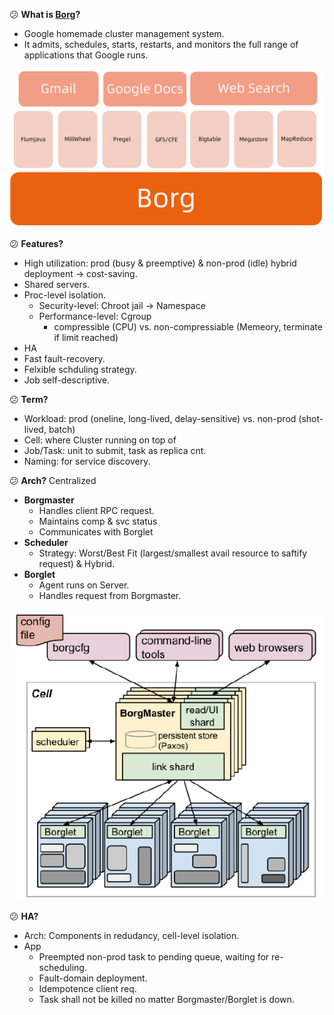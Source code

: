 :confused: **What is [Borg](https://storage.googleapis.com/pub-tools-public-publication-data/pdf/43438.pdf)?**

- Google homemade cluster management system. 
- It admits, schedules, starts, restarts, and monitors the full range of applications that Google runs.



<img src="./Borg.assets/image-20240612073749152.png" alt="image-20240612073749152" style="zoom:50%;" />



:confused: **Features?**

- High utilization: prod (busy & preemptive) & non-prod (idle) hybrid deployment → cost-saving.
- Shared servers.
- Proc-level isolation.
  - Security-level: Chroot jail → Namespace
  - Performance-level: Cgroup
    - compressible (CPU) vs. non-compressiable (Memeory, terminate if limit reached)
- HA
- Fast fault-recovery.
- Felxible schduling strategy.
- Job self-descriptive.



:confused: **Term?**

- Workload: prod (oneline, long-lived, delay-sensitive) vs. non-prod (shot-lived, batch)
- Cell: where Cluster running on top of
- Job/Task: unit to submit, task as replica cnt.
- Naming: for service discovery.



:confused: **Arch?** Centralized

- **Borgmaster**
  - Handles client RPC request.
  - Maintains comp & svc status
  - Communicates with Borglet
- **Scheduler**
  - Strategy: Worst/Best Fit (largest/smallest avail resource to saftify request) & Hybrid.
- **Borglet**
  - Agent runs on Server.
  - Handles request from Borgmaster.



![image-20240612074229606](./Borg.assets/image-20240612074229606.png)



:confused: **HA?**

- Arch: Components in redudancy, cell-level isolation.
- App
  - Preempted non-prod task to pending queue, waiting for re-scheduling.
  - Fault-domain deployment.
  - Idempotence client req.
  - Task shall not be killed no matter Borgmaster/Borglet is down.